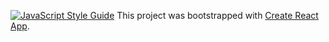 [![JavaScript Style Guide](https://cdn.rawgit.com/standard/standard/master/badge.svg)](https://github.com/standard/standard)
This project was bootstrapped with [Create React App](https://github.com/facebook/create-react-app).
